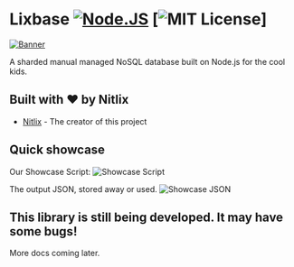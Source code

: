 # Lixbase [![Node.JS](https://img.shields.io/badge/NODE.JS-blueviolet?style=for-the-badge)](http://modejs.org/) [![MIT License](https://img.shields.io/badge/LICENSE-MIT-brightgreen?style=for-the-badge)]

[![Banner](https://i.imgur.com/s9HwcMr.png)](http://modejs.org/)

A sharded manual managed NoSQL database built on Node.js for the cool kids.
## Built with ❤️ by Nitlix

* [Nitlix](https://github.com/nitlix) - The creator of this project

## Quick showcase 
Our Showcase Script:
![Showcase Script](https://i.imgur.com/w1yBrgr.png)

The output JSON, stored away or used.
![Showcase JSON](https://i.imgur.com/5u5DJRs.png)


## This library is still being developed. It may have some bugs!


More docs coming later.
